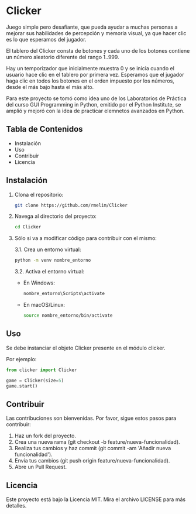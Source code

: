 # Clicker

Juego simple pero desafiante, que pueda ayudar a muchas personas a mejorar sus habilidades de percepción y memoria visual, 
ya que hacer clic es lo que esperamos del jugador.

El tablero del Clicker consta de botones y cada uno de los botones contiene un número aleatorio diferente del rango 1..999.

Hay un temporizador que inicialmente muestra 0 y se inicia cuando el usuario hace clic en el tablero por primera 
vez. Esperamos que el jugador haga clic en todos los botones en el orden impuesto por los números, desde el más 
bajo hasta el más alto.

Para este proyecto se tomó como idea uno de los Laboratorios de Práctica del curso GUI Programming in Python, emitido
por el Python Institute, se amplió y mejoró con la idea de practicar elemnetos avanzados en Python.


## Tabla de Contenidos

- Instalación
- Uso
- Contribuir
- Licencia

## Instalación

1. Clona el repositorio:
    ```bash
    git clone https://github.com/rmelim/Clicker
    ```
2. Navega al directorio del proyecto:
    ```bash
    cd Clicker
    ```
3. Sólo si va a modificar código para contribuir con el mismo:

    3.1. Crea un entorno virtual:
    ```bash
    python -m venv nombre_entorno
    ```
    3.2. Activa el entorno virtual:
    - En Windows:
        ```bash
        nombre_entorno\Scripts\activate
        ```
    - En macOS/Linux:
        ```bash
        source nombre_entorno/bin/activate
        ```
## Uso

Se debe instanciar el objeto Clicker presente en el módulo clicker. 

Por ejemplo:

```python
from clicker import Clicker

game = Clicker(size=5)
game.start()
```

## Contribuir
Las contribuciones son bienvenidas. Por favor, sigue estos pasos para contribuir:

1. Haz un fork del proyecto.
2. Crea una nueva rama (git checkout -b feature/nueva-funcionalidad).
3. Realiza tus cambios y haz commit (git commit -am 'Añadir nueva funcionalidad').
4. Envía tus cambios (git push origin feature/nueva-funcionalidad).
5. Abre un Pull Request.

## Licencia
Este proyecto está bajo la Licencia MIT. Mira el archivo LICENSE para más detalles.
